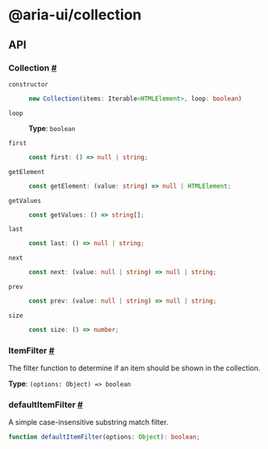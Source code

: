 # @aria-ui/collection

## API

### Collection <a id="collection" href="#collection">#</a>

<dl>

<dt>

`constructor`

</dt>

<dd>

```ts
new Collection(items: Iterable<HTMLElement>, loop: boolean)
```

</dd>

<dt>

`loop`

</dt>

<dd>

**Type**: `boolean`

</dd>

<dt>

`first`

</dt>

<dd>

```ts
const first: () => null | string;
```

</dd>

<dt>

`getElement`

</dt>

<dd>

```ts
const getElement: (value: string) => null | HTMLElement;
```

</dd>

<dt>

`getValues`

</dt>

<dd>

```ts
const getValues: () => string[];
```

</dd>

<dt>

`last`

</dt>

<dd>

```ts
const last: () => null | string;
```

</dd>

<dt>

`next`

</dt>

<dd>

```ts
const next: (value: null | string) => null | string;
```

</dd>

<dt>

`prev`

</dt>

<dd>

```ts
const prev: (value: null | string) => null | string;
```

</dd>

<dt>

`size`

</dt>

<dd>

```ts
const size: () => number;
```

</dd>

</dl>

### ItemFilter <a id="item-filter" href="#item-filter">#</a>

The filter function to determine if an item should be shown in the collection.

**Type**: `(options: Object) => boolean`

### defaultItemFilter <a id="default-item-filter" href="#default-item-filter">#</a>

A simple case-insensitive substring match filter.

```ts
function defaultItemFilter(options: Object): boolean;
```
